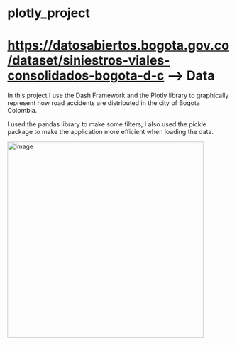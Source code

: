 # plotly_project
# https://datosabiertos.bogota.gov.co/dataset/siniestros-viales-consolidados-bogota-d-c --> Data


In this project I use the Dash Framework and the Plotly library to graphically represent how road accidents are distributed in the city of Bogota Colombia.

I used the pandas library to make some filters, I also used the pickle package to make the application more efficient when loading the data. 


<img width="442" alt="image" src="https://user-images.githubusercontent.com/26890323/204866574-4a029073-c92d-4cb8-ac16-33deeaac79b2.png">
